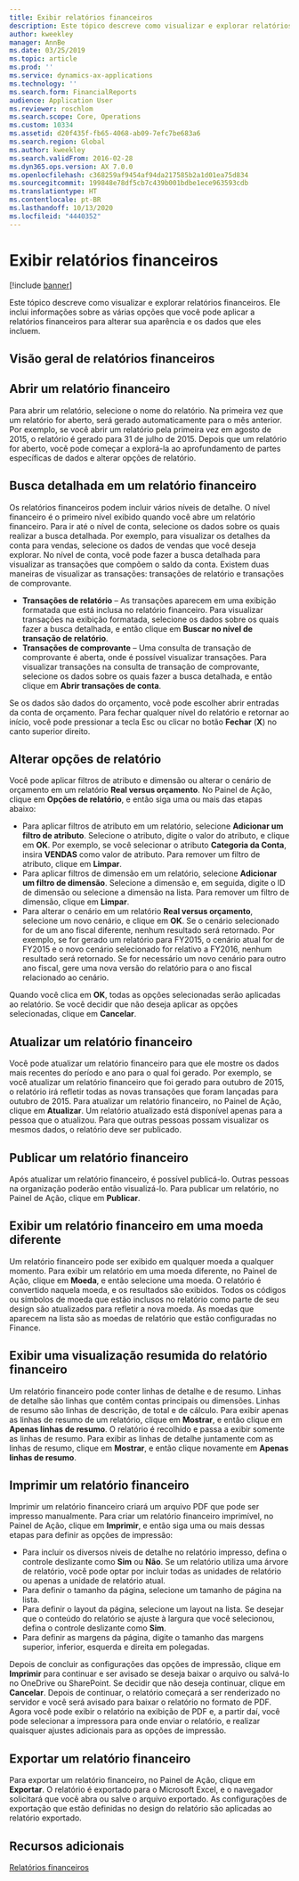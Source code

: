 ```yaml
---
title: Exibir relatórios financeiros
description: Este tópico descreve como visualizar e explorar relatórios financeiros no Microsoft Dynamics 365 Finance. Ele inclui informações sobre as várias opções que você pode aplicar a relatórios financeiros para alterar sua aparência e os dados que eles incluem.
author: kweekley
manager: AnnBe
ms.date: 03/25/2019
ms.topic: article
ms.prod: ''
ms.service: dynamics-ax-applications
ms.technology: ''
ms.search.form: FinancialReports
audience: Application User
ms.reviewer: roschlom
ms.search.scope: Core, Operations
ms.custom: 10334
ms.assetid: d20f435f-fb65-4068-ab09-7efc7be683a6
ms.search.region: Global
ms.author: kweekley
ms.search.validFrom: 2016-02-28
ms.dyn365.ops.version: AX 7.0.0
ms.openlocfilehash: c368259af9454af94da217585b2a1d01ea75d834
ms.sourcegitcommit: 199848e78df5cb7c439b001bdbe1ece963593cdb
ms.translationtype: HT
ms.contentlocale: pt-BR
ms.lasthandoff: 10/13/2020
ms.locfileid: "4440352"
---
```

# <a name="view-financial-reports"></a>Exibir relatórios financeiros

[!include [banner](../includes/banner.md)]

Este tópico descreve como visualizar e explorar relatórios financeiros. Ele inclui informações sobre as várias opções que você pode aplicar a relatórios financeiros para alterar sua aparência e os dados que eles incluem.

<a name="financial-reporting-overview"></a>Visão geral de relatórios financeiros
----------------------------

## <a name="open-a-financial-report"></a>Abrir um relatório financeiro
Para abrir um relatório, selecione o nome do relatório. Na primeira vez que um relatório for aberto, será gerado automaticamente para o mês anterior. Por exemplo, se você abrir um relatório pela primeira vez em agosto de 2015, o relatório é gerado para 31 de julho de 2015. Depois que um relatório for aberto, você pode começar a explorá-la ao aprofundamento de partes específicas de dados e alterar opções de relatório.

## <a name="drill-down-on-a-financial-report"></a>Busca detalhada em um relatório financeiro
Os relatórios financeiros podem incluir vários níveis de detalhe. O nível financeiro é o primeiro nível exibido quando você abre um relatório financeiro. Para ir até o nível de conta, selecione os dados sobre os quais realizar a busca detalhada. Por exemplo, para visualizar os detalhes da conta para vendas, selecione os dados de vendas que você deseja explorar. No nível de conta, você pode fazer a busca detalhada para visualizar as transações que compõem o saldo da conta. Existem duas maneiras de visualizar as transações: transações de relatório e transações de comprovante.

-   **Transações de relatório** – As transações aparecem em uma exibição formatada que está inclusa no relatório financeiro. Para visualizar transações na exibição formatada, selecione os dados sobre os quais fazer a busca detalhada, e então clique em **Buscar no nível de transação de relatório**.
-   **Transações de comprovante** – Uma consulta de transação de comprovante é aberta, onde é possível visualizar transações. Para visualizar transações na consulta de transação de comprovante, selecione os dados sobre os quais fazer a busca detalhada, e então clique em **Abrir transações de conta**.

Se os dados são dados do orçamento, você pode escolher abrir entradas da conta de orçamento. Para fechar qualquer nível do relatório e retornar ao início, você pode pressionar a tecla Esc ou clicar no botão **Fechar** (**X**) no canto superior direito.

## <a name="change-report-options"></a>Alterar opções de relatório
Você pode aplicar filtros de atributo e dimensão ou alterar o cenário de orçamento em um relatório **Real versus orçamento**. No Painel de Ação, clique em **Opções de relatório**, e então siga uma ou mais das etapas abaixo:

-   Para aplicar filtros de atributo em um relatório, selecione **Adicionar um filtro de atributo**. Selecione o atributo, digite o valor do atributo, e clique em **OK**. Por exemplo, se você selecionar o atributo **Categoria da Conta**, insira **VENDAS** como valor de atributo. Para remover um filtro de atributo, clique em **Limpar**.
-   Para aplicar filtros de dimensão em um relatório, selecione **Adicionar um filtro de dimensão**. Selecione a dimensão e, em seguida, digite o ID de dimensão ou selecione a dimensão na lista. Para remover um filtro de dimensão, clique em **Limpar**.
-   Para alterar o cenário em um relatório **Real versus orçamento**, selecione um novo cenário, e clique em **OK**. Se o cenário selecionado for de um ano fiscal diferente, nenhum resultado será retornado. Por exemplo, se for gerado um relatório para FY2015, o cenário atual for de FY2015 e o novo cenário selecionado for relativo a FY2016, nenhum resultado será retornado. Se for necessário um novo cenário para outro ano fiscal, gere uma nova versão do relatório para o ano fiscal relacionado ao cenário.

Quando você clica em **OK**, todas as opções selecionadas serão aplicadas ao relatório. Se você decidir que não deseja aplicar as opções selecionadas, clique em **Cancelar**.

## <a name="update-a-financial-report"></a>Atualizar um relatório financeiro
Você pode atualizar um relatório financeiro para que ele mostre os dados mais recentes do período e ano para o qual foi gerado. Por exemplo, se você atualizar um relatório financeiro que foi gerado para outubro de 2015, o relatório irá refletir todas as novas transações que foram lançadas para outubro de 2015. Para atualizar um relatório financeiro, no Painel de Ação, clique em **Atualizar**. Um relatório atualizado está disponível apenas para a pessoa que o atualizou. Para que outras pessoas possam visualizar os mesmos dados, o relatório deve ser publicado.

## <a name="publish-a-financial-report"></a>Publicar um relatório financeiro
Após atualizar um relatório financeiro, é possível publicá-lo. Outras pessoas na organização poderão então visualizá-lo. Para publicar um relatório, no Painel de Ação, clique em **Publicar**.

## <a name="display-a-financial-report-in-a-different-currency"></a>Exibir um relatório financeiro em uma moeda diferente
Um relatório financeiro pode ser exibido em qualquer moeda a qualquer momento. Para exibir um relatório em uma moeda diferente, no Painel de Ação, clique em **Moeda**, e então selecione uma moeda. O relatório é convertido naquela moeda, e os resultados são exibidos. Todos os códigos ou símbolos de moeda que estão inclusos no relatório como parte de seu design são atualizados para refletir a nova moeda. As moedas que aparecem na lista são as moedas de relatório que estão configuradas no Finance.

## <a name="display-a-summarized-view-of-the-financial-report"></a>Exibir uma visualização resumida do relatório financeiro
Um relatório financeiro pode conter linhas de detalhe e de resumo. Linhas de detalhe são linhas que contêm contas principais ou dimensões. Linhas de resumo são linhas de descrição, de total e de cálculo. Para exibir apenas as linhas de resumo de um relatório, clique em **Mostrar**, e então clique em **Apenas linhas de resumo**. O relatório é recolhido e passa a exibir somente as linhas de resumo. Para exibir as linhas de detalhe juntamente com as linhas de resumo, clique em **Mostrar**, e então clique novamente em **Apenas linhas de resumo**.

## <a name="print-a-financial-report"></a>Imprimir um relatório financeiro
Imprimir um relatório financeiro criará um arquivo PDF que pode ser impresso manualmente. Para criar um relatório financeiro imprimível, no Painel de Ação, clique em **Imprimir**, e então siga uma ou mais dessas etapas para definir as opções de impressão:

-   Para incluir os diversos níveis de detalhe no relatório impresso, defina o controle deslizante como **Sim** ou **Não**. Se um relatório utiliza uma árvore de relatório, você pode optar por incluir todas as unidades de relatório ou apenas a unidade de relatório atual.
-   Para definir o tamanho da página, selecione um tamanho de página na lista.
-   Para definir o layout da página, selecione um layout na lista. Se desejar que o conteúdo do relatório se ajuste à largura que você selecionou, defina o controle deslizante como **Sim**.
-   Para definir as margens da página, digite o tamanho das margens superior, inferior, esquerda e direita em polegadas.

Depois de concluir as configurações das opções de impressão, clique em **Imprimir** para continuar e ser avisado se deseja baixar o arquivo ou salvá-lo no OneDrive ou SharePoint. Se decidir que não deseja continuar, clique em **Cancelar**. Depois de continuar, o relatório começará a ser renderizado no servidor e você será avisado para baixar o relatório no formato de PDF. Agora você pode exibir o relatório na exibição de PDF e, a partir daí, você pode selecionar a impressora para onde enviar o relatório, e realizar quaisquer ajustes adicionais para as opções de impressão.

## <a name="export-a-financial-report"></a>Exportar um relatório financeiro
Para exportar um relatório financeiro, no Painel de Ação, clique em **Exportar**. O relatório é exportado para o Microsoft Excel, e o navegador solicitará que você abra ou salve o arquivo exportado. As configurações de exportação que estão definidas no design do relatório são aplicadas ao relatório exportado.    

<a name="additional-resources"></a>Recursos adicionais
--------

[Relatórios financeiros](../../dev-itpro/analytics/financial-reporting-intro.md)




